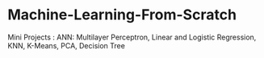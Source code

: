 # Machine-Learning-From-Scratch
Mini Projects :
  ANN: Multilayer Perceptron, Linear and Logistic Regression, KNN, K-Means, PCA, Decision Tree
  
